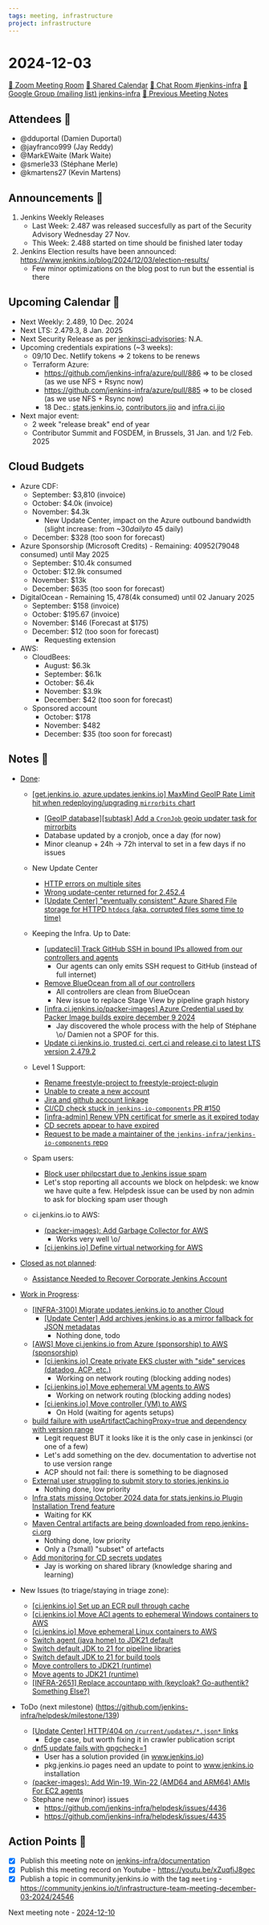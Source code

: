 ```yaml
---
tags: meeting, infrastructure
project: infrastructure
---
```

<!-- markdownlint-disable MD026-->

# 2024-12-03

[:movie_camera: Zoom Meeting Room](https://zoom.us/j/92454301214?pwd=aEVoUi9EanpaakN3L1ZxRlpDQk5Ddz09)
[:calendar: Shared Calendar](https://jenkins.io/event-calendar/)
[:speech_balloon: Chat Room #jenkins-infra](https://matrix.to/#/#jenkins-infra:matrix.org)
[:email: Google Group (mailing list) jenkins-infra](https://groups.google.com/g/jenkins-infra)
[🧠 Previous Meeting Notes](https://github.com/jenkins-infra/documentation/blob/main/meetings/2024-11-26.md)

## Attendees 👥

<!-- Handles are community.jenkins.io handles -->
* @dduportal (Damien Duportal)
* @jayfranco999 (Jay Reddy)
* @MarkEWaite (Mark Waite)
* @smerle33 (Stéphane Merle)
* @kmartens27 (Kevin Martens)

## Announcements :loudspeaker:

1. Jenkins Weekly Releases
    * Last Week: 2.487 was released succesfully as part of the Security Advisory Wednesday 27 Nov.
    * This Week: 2.488 started on time should be finished later today
2. Jenkins Election results have been announced: https://www.jenkins.io/blog/2024/12/03/election-results/
    * Few minor optimizations on the blog post to run but the essential is there

## Upcoming Calendar 📆

* Next Weekly: 2.489, 10 Dec. 2024
* Next LTS: 2.479.3, 8 Jan. 2025
* Next Security Release as per [jenkinsci-advisories](https://groups.google.com/g/jenkinsci-advisories): N.A.
* Upcoming credentials expirations (~3 weeks):
    * 09/10 Dec. Netlify tokens => 2 tokens to be renews 
    * Terraform Azure:
        * https://github.com/jenkins-infra/azure/pull/886 => to be closed (as we use NFS + Rsync now)
        * https://github.com/jenkins-infra/azure/pull/885 => to be closed (as we use NFS + Rsync now)
        * 18 Dec.: [stats.jenkins.io](https://github.com/jenkins-infra/azure/pull/884), [contributors.jio](https://github.com/jenkins-infra/azure/pull/883) and [infra.ci.jio](https://github.com/jenkins-infra/azure/pull/882) 
* Next major event:
    * 2 week "release break" end of year
    * Contributor Summit and FOSDEM, in Brussels, 31 Jan. and 1/2 Feb. 2025

## Cloud Budgets

* Azure CDF:
    * September: $3,810 (invoice)
    * October: $4.0k (invoice)
    * November: $4.3k
        * New Update Center, impact on the Azure outbound bandwidth (slight increase: from ~$30 daily to ~$45 daily)
    * December: $328 (too soon for forecast)
* Azure Sponsorship (Microsoft Credits) - Remaining: $40952 ($79048 consumed) until May 2025
    * September: $10.4k consumed
    * October: $12.9k consumed
    * November: $13k
    * December: $635 (too soon for forecast)
* DigitalOcean - Remaining $15,478 ($4k consumed) until 02 January 2025
    * September: $158 (invoice)
    * October: $195.67 (invoice) 
    * November: $146 (Forecast at $175)
    * December: $12 (too soon for forecast)
        * Requesting extension
* AWS:
    * CloudBees:
        * August: $6.3k
        * September: $6.1k
        * October: $6.4k
        * November: $3.9k
        * December: $42 (too soon for forecast)
    * Sponsored account
        * October: $178 
        * November: $482
        * December: $35 (too soon for forecast)

## Notes :book:

* [Done](https://github.com/jenkins-infra/helpdesk/milestone/138?closed=1):
    * [[get.jenkins.io, azure.updates.jenkins.io] MaxMind GeoIP Rate Limit hit when redeploying/upgrading `mirrorbits` chart](https://github.com/jenkins-infra/helpdesk/issues/4240)
        * [[GeoIP database][subtask] Add a `CronJob` geoip updater task for mirrorbits](https://github.com/jenkins-infra/helpdesk/issues/4278)
        * Database updated by a cronjob, once a day (for now)
        * Minor cleanup + 24h -> 72h interval to set in a few days if no issues
    * New Update Center
        * [HTTP errors on multiple sites](https://github.com/jenkins-infra/helpdesk/issues/4428)
        * [Wrong update-center returned for 2.452.4](https://github.com/jenkins-infra/helpdesk/issues/4427)
        * [[Update Center] "eventually consistent" Azure Shared File storage for HTTPD `htdocs` (aka. corrupted files some time to time)](https://github.com/jenkins-infra/helpdesk/issues/4402)
        
    * Keeping the Infra. Up to Date:
        * [[updatecli] Track GitHub SSH in bound IPs allowed from our controllers and agents](https://github.com/jenkins-infra/helpdesk/issues/4398)
            * Our agents can only emits SSH request to GitHub (instead of full internet)
        * [Remove BlueOcean from all of our controllers](https://github.com/jenkins-infra/helpdesk/issues/4400)
            * All controllers are clean from BlueOcean
            * New issue to replace Stage View by pipeline graph history
        * [[infra.ci.jenkins.io/packer-images] Azure Credential used by Packer Image builds expire december 9 2024](https://github.com/jenkins-infra/helpdesk/issues/4423)
            * Jay discovered the whole process with the help of Stéphane \o/ Damien not a SPOF for this.
        * [Update ci.jenkins.io, trusted.ci, cert.ci and release.ci to latest LTS version 2.479.2](https://github.com/jenkins-infra/helpdesk/issues/4425)
    
    * Level 1 Support:
        * [Rename freestyle-project to freestyle-project-plugin](https://github.com/jenkins-infra/helpdesk/issues/4434)
        * [Unable to create a new account](https://github.com/jenkins-infra/helpdesk/issues/4433)
        * [Jira and github account linkage](https://github.com/jenkins-infra/helpdesk/issues/4431)
        * [CI/CD check stuck in `jenkins-io-components` PR #150](https://github.com/jenkins-infra/helpdesk/issues/4430)
        * [[infra-admin] Renew VPN certificat for smerle as it expired today](https://github.com/jenkins-infra/helpdesk/issues/4424)
        * [CD secrets appear to have expired](https://github.com/jenkins-infra/helpdesk/issues/4422)
        * [Request to be made a maintainer of the `jenkins-infra/jenkins-io-components` repo](https://github.com/jenkins-infra/helpdesk/issues/4418)
    
    * Spam users:
        * [Block user philpcstart due to Jenkins issue spam](https://github.com/jenkins-infra/helpdesk/issues/4421)
        * Let's stop reporting all accounts we block on helpdesk: we know we have quite a few. Helpdesk issue can be used by non admin to ask for blocking spam user though
  
    * ci.jenkins.io to AWS:
        * [(packer-images): Add Garbage Collector for AWS](https://github.com/jenkins-infra/helpdesk/issues/4355)
            * Works very well \o/
        * [[ci.jenkins.io] Define virtual networking for AWS](https://github.com/jenkins-infra/helpdesk/issues/4320)

* [Closed as not planned](https://github.com/jenkins-infra/helpdesk/milestone/138?closed=1):
    * [Assistance Needed to Recover Corporate Jenkins Account](https://github.com/jenkins-infra/helpdesk/issues/4420)

* [Work in Progress](https://github.com/jenkins-infra/helpdesk/milestone/138):
    * [[INFRA-3100] Migrate updates.jenkins.io to another Cloud](https://github.com/jenkins-infra/helpdesk/issues/2649)
        * [[Update Center] Add archives.jenkins.io as a mirror fallback for JSON metadatas](https://github.com/jenkins-infra/helpdesk/issues/4401)
            * Nothing done, todo
    * [[AWS] Move ci.jenkins.io from Azure (sponsorship) to AWS (sponsorship)](https://github.com/jenkins-infra/helpdesk/issues/4313)
        * [[ci.jenkins.io] Create private EKS cluster with "side" services (datadog, ACP, etc.)](https://github.com/jenkins-infra/helpdesk/issues/4319)
            * Working on network routing (blocking adding nodes)
        * [[ci.jenkins.io] Move ephemeral VM agents to AWS](https://github.com/jenkins-infra/helpdesk/issues/4316)
            * Working on network routing (blocking adding nodes)
        * [[ci.jenkins.io] Move controller (VM) to AWS](https://github.com/jenkins-infra/helpdesk/issues/4315)
            * On Hold (waiting for agents setups)
    * [build failure with useArtifactCachingProxy=true and dependency with version range](https://github.com/jenkins-infra/helpdesk/issues/4426)
        * Legit request BUT it looks like it is the only case in jenkinsci (or one of a few)
        * Let's add something on the dev. documentation to advertise not to use version range
        * ACP should not fail: there is something to be diagnosed
    * [External user struggling to submit story to stories.jenkins.io](https://github.com/jenkins-infra/helpdesk/issues/4392)
        * Nothing done, low priority
    * [Infra stats missing October 2024 data for stats.jenkins.io Plugin Installation Trend feature](https://github.com/jenkins-infra/helpdesk/issues/4386)
        * Waiting for KK
    * [Maven Central artifacts are being downloaded from repo.jenkins-ci.org](https://github.com/jenkins-infra/helpdesk/issues/4385)
        * Nothing done, low priority
        * Only a (?small) "subset" of artefacts
    * [Add monitoring for CD secrets updates](https://github.com/jenkins-infra/helpdesk/issues/4383)
        * Jay is working on shared library (knowledge sharing and learning)

* New Issues (to triage/staying in triage zone):
  * [[ci.jenkins.io] Set up an ECR pull through cache](https://github.com/jenkins-infra/helpdesk/issues/4321)
  * [[ci.jenkins.io] Move ACI agents to ephemeral Windows containers to AWS](https://github.com/jenkins-infra/helpdesk/issues/4318)
  * [[ci.jenkins.io] Move ephemeral Linux containers to AWS](https://github.com/jenkins-infra/helpdesk/issues/4317)
  * [Switch agent (java home) to JDK21 default](https://github.com/jenkins-infra/helpdesk/issues/4127)
  * [Switch default JDK to 21 for pipeline libraries](https://github.com/jenkins-infra/helpdesk/issues/4126)
  * [Switch default JDK to 21 for build tools](https://github.com/jenkins-infra/helpdesk/issues/4125)
  * [Move controllers to JDK21 (runtime)](https://github.com/jenkins-infra/helpdesk/issues/4123)
  * [Move agents to JDK21 (runtime)](https://github.com/jenkins-infra/helpdesk/issues/4121)
  * [[INFRA-2651] Replace accountapp with (keycloak? Go-authentik? Something Else?)](https://github.com/jenkins-infra/helpdesk/issues/2232)

* ToDo (next milestone) (https://github.com/jenkins-infra/helpdesk/milestone/139)
    * [[Update Center] HTTP/404 on `/current/updates/*.json*` links](https://github.com/jenkins-infra/helpdesk/issues/4432)
        * Edge case, but worth fixing it in crawler publication script
    * [dnf5 update fails with gpgcheck=1](https://github.com/jenkins-infra/helpdesk/issues/4429)
        * User has a solution provided (in www.jenkins.io)
        * pkg.jenkins.io pages need an update to point to www.jenkins.io installation
    * [(packer-images): Add Win-19, Win-22 (AMD64 and ARM64) AMIs For EC2 agents](https://github.com/jenkins-infra/helpdesk/issues/4354)
    * Stephane new (minor) issues
        * https://github.com/jenkins-infra/helpdesk/issues/4436
        * https://github.com/jenkins-infra/helpdesk/issues/4435

## Action Points :muscle:

<!-- How To: https://github.com/jenkins-infra/runbooks/tree/main/meetings -->
* [x] Publish this meeting note on [jenkins-infra/documentation](https://github.com/jenkins-infra/documentation) 
* [x] Publish this meeting record on Youtube - https://youtu.be/xZuqfiJ8gec
* [x] Publish a topic in community.jenkins.io with the tag `meeting` - https://community.jenkins.io/t/infrastructure-team-meeting-december-03-2024/24546

Next meeting note - [2024-12-10](https://github.com/jenkins-infra/documentation/blob/main/meetings/2024-12-10.md) 